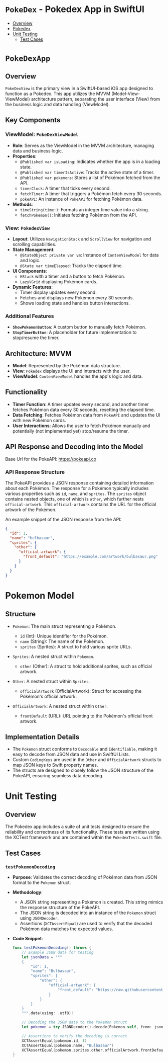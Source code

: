 # `PokeDex` - Pokedex App in SwiftUI

- [Overview](#overview)
- [Pokedex](#pokedexapp)
- [Unit Testing](#unit-testing)
   - [Test Cases](#test-cases)


# `PokeDexApp`

## Overview
`PokeDexView` is the primary view in a SwiftUI-based iOS app designed to function as a Pokedex. This app utilizes the MVVM (Model-View-ViewModel) architecture pattern, separating the user interface (View) from the business logic and data handling (ViewModel).

## Key Components

### ViewModel: `PokeDexViewModel`
- **Role**: Serves as the ViewModel in the MVVM architecture, managing data and business logic.
- **Properties**:
  - `@Published var isLoading`: Indicates whether the app is in a loading state.
  - `@Published var timerIsActive`: Tracks the active state of a timer.
  - `@Published var pokemons`: Stores a list of Pokémon fetched from the API.
  - `timerClock`: A timer that ticks every second.
  - `fetchTimer`: A timer that triggers a Pokémon fetch every 30 seconds.
  - `pokeAPI`: An instance of `PokeAPI` for fetching Pokémon data.
- **Methods**:
  - `timeString(time:)`: Formats an integer time value into a string.
  - `fetchPokemon()`: Initiates fetching Pokémon from the API.

### View: `PokedexView`
- **Layout**: Utilizes `NavigationStack` and `ScrollView` for navigation and scrolling capabilities.
- **State Management**:
  - `@StateObject private var vm`: Instance of `ContenViewModel` for data and logic.
  - `@State var timeElapsed`: Tracks the elapsed time.
- **UI Components**:
  - `HStack` with a timer and a button to fetch Pokémon.
  - `LazyVGrid` displaying Pokémon cards.
- **Dynamic Features**:
  - Timer display updates every second.
  - Fetches and displays new Pokémon every 30 seconds.
  - Shows loading state and handles button interactions.

### Additional Features
- **`ShowPokemonButton`**: A custom button to manually fetch Pokémon.
- **`StopTimerButton`**: A placeholder for future implementation to stop/resume the timer.

## Architecture: MVVM
- **Model**: Represented by the Pokémon data structure.
- **View**: `Pokedex` displays the UI and interacts with the user.
- **ViewModel**: `ContenViewModel` handles the app's logic and data.

## Functionality
- **Timer Function**: A timer updates every second, and another timer fetches Pokémon data every 30 seconds, resetting the elapsed time.
- **Data Fetching**: Fetches Pokémon data from `PokeAPI` and updates the UI with new Pokémon cards.
- **User Interactions**: Allows the user to fetch Pokémon manually and potentially (not implemented yet) stop/resume the timer.

## API Response and Decoding into the Model

Base Url for the PokeAPI: https://pokeapi.co


### API Response Structure

The PokeAPI provides a JSON response containing detailed information about each Pokémon. The response for a Pokémon typically includes various properties such as `id`, `name`, and `sprites`. The `sprites` object contains nested objects, one of which is `other`, which further nests `official-artwork`. This `official-artwork` contains the URL for the official artwork of the Pokémon.

An example snippet of the JSON response from the API:

```json
{
  "id": 1,
  "name": "bulbasaur",
  "sprites": {
    "other": {
      "official-artwork": {
        "front_default": "https://example.com/artwork/bulbasaur.png"
      }
    }
  }
}
```

# Pokemon Model

## Structure

- `Pokemon`: The main struct representing a Pokémon.
  - `id` (Int): Unique identifier for the Pokémon.
  - `name` (String): The name of the Pokémon.
  - `sprites` (Sprites): A struct to hold various sprite URLs.

- `Sprites`: A nested struct within `Pokemon`.
  - `other` (Other): A struct to hold additional sprites, such as official artwork.

- `Other`: A nested struct within `Sprites`.
  - `officialArtwork` (OfficialArtwork): Struct for accessing the Pokémon's official artwork.

- `OfficialArtwork`: A nested struct within `Other`.
  - `frontDefault` (URL): URL pointing to the Pokémon's official front artwork.

## Implementation Details

- The `Pokemon` struct conforms to `Decodable` and `Identifiable`, making it easy to decode from JSON data and use in SwiftUI Lists.
- Custom `CodingKeys` are used in the `Other` and `OfficialArtwork` structs to map JSON keys to Swift property names.
- The structs are designed to closely follow the JSON structure of the PokeAPI, ensuring seamless data decoding.

# Unit Testing

## Overview
The Pokedex app includes a suite of unit tests designed to ensure the reliability and correctness of its functionality. These tests are written using the XCTest framework and are contained within the `PokedexTests.swift` file.

## Test Cases

### `testPokemonDecoding`

- **Purpose**: Validates the correct decoding of Pokémon data from JSON format to the `Pokemon` struct.
- **Methodology**:
  - A JSON string representing a Pokémon is created. This string mimics the response structure of the PokeAPI.
  - The JSON string is decoded into an instance of the `Pokemon` struct using `JSONDecoder`.
  - Assertions (`XCTAssertEqual`) are used to verify that the decoded Pokémon data matches the expected values.

- **Code Snippet**:
  ```swift
  func testPokemonDecoding() throws {
      // Example JSON data for testing
      let jsonData = """
      {
          "id": 1,
          "name": "Bulbasaur",
          "sprites": {
              "other": {
                  "official-artwork": {
                      "front_default": "https://raw.githubusercontent.com/PokeAPI/sprites/master/sprites/pokemon/other/official-artwork/1.png"
                  }
              }
          }
      }
      """.data(using: .utf8)!

      // Decoding the JSON data to the Pokemon struct
      let pokemon = try JSONDecoder().decode(Pokemon.self, from: jsonData)

      // Assertions to verify the decoding is correct
      XCTAssertEqual(pokemon.id, 1)
      XCTAssertEqual(pokemon.name, "Bulbasaur")
      XCTAssertEqual(pokemon.sprites.other.officialArtwork.frontDefault.absoluteString, "https://raw.githubusercontent.com/PokeAPI/sprites/master/sprites/pokemon/other/official-artwork/1.png")
  }

